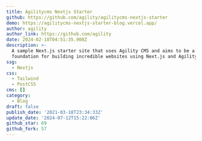 ```yaml
---
title: Agilitycms Nextjs Starter
github: https://github.com/agility/agilitycms-nextjs-starter
demo: https://agilitycms-nextjs-starter-blog.vercel.app/
author: agility
author_link: https://github.com/agility
date: 2024-02-18T04:51:35.908Z
description: >-
  A sample Next.js starter site that uses Agility CMS and aims to be a
  foundation for building incredible websites using Next.js and Agility CMS.
ssg:
  - Nextjs
css:
  - Tailwind
  - PostCSS
cms: []
category:
  - Blog
draft: false
publish_date: '2021-03-18T23:34:33Z'
update_date: '2024-07-12T15:22:06Z'
github_star: 69
github_fork: 57
---
```

